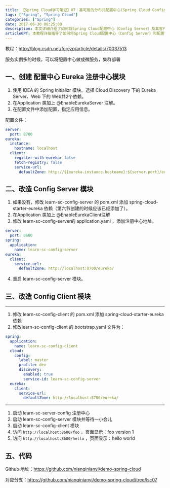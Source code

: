 ```yaml
---
title: 【Spring Cloud学习笔记】07：高可用的分布式配置中心(Spring Cloud Config)
tags: ["Spring", "Spring Cloud"]
categories: ["Spring"]
date: 2017-06-30 00:25:00
description: 本文详细介绍了如何将Spring Cloud配置中心（Config Server）及其客户端（Config Client）注册到Eureka服务注册中心，以实现服务发现和动态配置。
articleGPT: 本教程详细指导了如何将Spring Cloud配置中心（Config Server）和配置客户端（Config Client）与Eureka注册中心集成，以实现配置服务的微服务化、动态发现和集群部署。
---
```


教程：<http://blog.csdn.net/forezp/article/details/70037513>

服务实例多的时候，可以将配置中心做成微服务，集群部署  

## 一、创建 配置中心 Eureka 注册中心模块

  1. 使用 IDEA 的 Spring Initializr 模块。选择 Cloud Discovery 下的 Eureka Server、Web 下的 Web共2个依赖。
  2. 在Application 类加上 @EnableEurekaServer 注解。
  3. 在配置文件中添加配置，指定应用信息。

配置文件：

```yaml
server:
  port: 8700
eureka:
  instance:
    hostname: localhost
  client:
    register-with-eureka: false
    fetch-registry: false
    service-url:
      defaultZone: http://${eureka.instance.hostname}:${server.port}/eureka/
```

## 二、改造 Config Server 模块

  1. 如果没有，修改 learn-sc-config-server 的 pom.xml 添加 spring-cloud-starter-eureka 依赖（第六节创建的时候应该已经添加了）。
  2. 在Application 类加上 @EnableEurekaClient注解
  3. 修改 learn-sc-config-server的 application.yaml ，添加注册中心地址。
```yaml
server:
  port: 8600
spring:
  application:
    name: learn-sc-config-server
eureka:
  client:
    service-url:
      defaultZone: http://localhost:8700/eureka/
```
  4. 重启 learn-sc-config-server 模块。

## 三、改造 Config Client 模块

* * *

  1. 修改 learn-sc-config-client 的 pom.xml 添加 spring-cloud-starter-eureka 依赖
  2. 修改learn-sc-config-client 的 bootstrap.yaml 文件为：

```yaml
spring:
  application:
    name: learn-sc-config-client
  cloud:
    config:
      label: master
      profile: dev
      discovery:
        enabled: true
        service-id: learn-sc-config-server
  eureka:
    client:
      service-url:
        defaultZone: http://localhost:8700/eureka/
```

* * *

  1. 启动 learn-sc-server-config 注册中心
  2. 启动 learn-sc-config-server 模块并等待一小会儿
  3. 启动 learn-sc-config-client 模块
  4. 访问 `http://localhost:8600/foo` ，页面显示：foo version 1
  5. 访问 `http://localhost:8600/hello` ，页面显示：hello world

## 五、代码

Github 地址：<https://github.com/nianqinianyi/demo-spring-cloud>

对应分支：<https://github.com/nianqinianyi/demo-spring-cloud/tree/lsc07>

